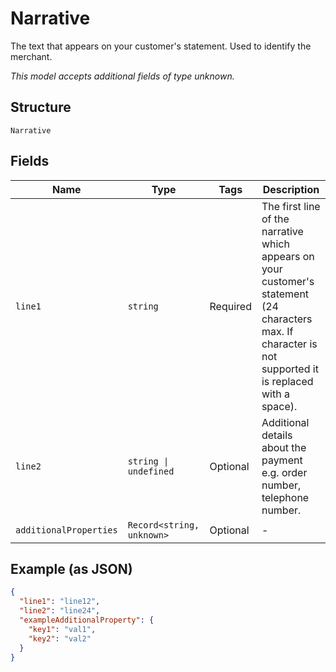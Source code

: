 
# Narrative

The text that appears on your customer's statement. Used to identify the merchant.

*This model accepts additional fields of type unknown.*

## Structure

`Narrative`

## Fields

| Name | Type | Tags | Description |
|  --- | --- | --- | --- |
| `line1` | `string` | Required | The first line of the narrative which appears on your customer's statement (24 characters max. If character is not supported it is replaced with a space). |
| `line2` | `string \| undefined` | Optional | Additional details about the payment e.g. order number, telephone number. |
| `additionalProperties` | `Record<string, unknown>` | Optional | - |

## Example (as JSON)

```json
{
  "line1": "line12",
  "line2": "line24",
  "exampleAdditionalProperty": {
    "key1": "val1",
    "key2": "val2"
  }
}
```

